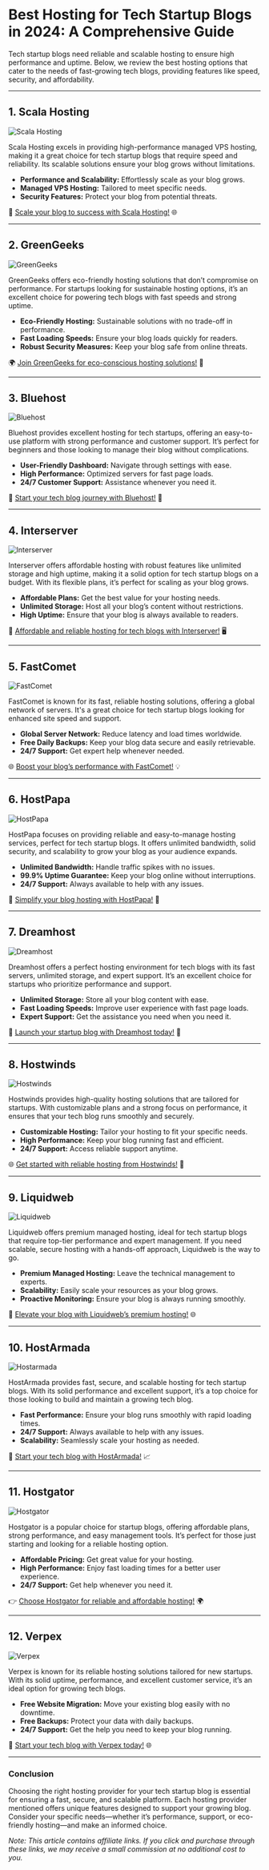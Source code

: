 # Best Hosting for Tech Startup Blogs in 2024: A Comprehensive Guide

Tech startup blogs need reliable and scalable hosting to ensure high performance and uptime. Below, we review the best hosting options that cater to the needs of fast-growing tech blogs, providing features like speed, security, and affordability.

---

## 1. Scala Hosting

![Scala Hosting](https://i.imgur.com/uJ5JIK3.png "Scala Web Hosting")

Scala Hosting excels in providing high-performance managed VPS hosting, making it a great choice for tech startup blogs that require speed and reliability. Its scalable solutions ensure your blog grows without limitations.

- **Performance and Scalability:** Effortlessly scale as your blog grows.
- **Managed VPS Hosting:** Tailored to meet specific needs.
- **Security Features:** Protect your blog from potential threats.

🚀 [Scale your blog to success with Scala Hosting!](https://snipitx.com/scala-jy) 🌐

---

## 2. GreenGeeks

![GreenGeeks](https://i.imgur.com/eEwuntu.jpg "GreenGeeks Hosting")

GreenGeeks offers eco-friendly hosting solutions that don’t compromise on performance. For startups looking for sustainable hosting options, it’s an excellent choice for powering tech blogs with fast speeds and strong uptime.

- **Eco-Friendly Hosting:** Sustainable solutions with no trade-off in performance.
- **Fast Loading Speeds:** Ensure your blog loads quickly for readers.
- **Robust Security Measures:** Keep your blog safe from online threats.

🌍 [Join GreenGeeks for eco-conscious hosting solutions!](https://snipitx.com/greengeeks-jy) 🌱

---

## 3. Bluehost

![Bluehost](https://i.imgur.com/PasFF9E.jpeg "Bluehost Hosting")

Bluehost provides excellent hosting for tech startups, offering an easy-to-use platform with strong performance and customer support. It’s perfect for beginners and those looking to manage their blog without complications.

- **User-Friendly Dashboard:** Navigate through settings with ease.
- **High Performance:** Optimized servers for fast page loads.
- **24/7 Customer Support:** Assistance whenever you need it.

🚀 [Start your tech blog journey with Bluehost!](https://snipitx.com/bluehost-jy) 💼

---

## 4. Interserver

![Interserver](https://i.imgur.com/OM5dOEW.jpeg "Interserver Hosting")

Interserver offers affordable hosting with robust features like unlimited storage and high uptime, making it a solid option for tech startup blogs on a budget. With its flexible plans, it’s perfect for scaling as your blog grows.

- **Affordable Plans:** Get the best value for your hosting needs.
- **Unlimited Storage:** Host all your blog’s content without restrictions.
- **High Uptime:** Ensure that your blog is always available to readers.

💸 [Affordable and reliable hosting for tech blogs with Interserver!](https://snipitx.com/interserver-jy) 🖥️

---

## 5. FastComet

![FastComet](https://i.imgur.com/7qgXuWp.png "FastComet Hosting")

FastComet is known for its fast, reliable hosting solutions, offering a global network of servers. It's a great choice for tech startup blogs looking for enhanced site speed and support.

- **Global Server Network:** Reduce latency and load times worldwide.
- **Free Daily Backups:** Keep your blog data secure and easily retrievable.
- **24/7 Support:** Get expert help whenever needed.

🌐 [Boost your blog’s performance with FastComet!](https://snipitx.com/fastcomet-jy) 💡

---

## 6. HostPapa

![HostPapa](https://i.imgur.com/ouDTkvl.jpeg "HostPapa Hosting")

HostPapa focuses on providing reliable and easy-to-manage hosting services, perfect for tech startup blogs. It offers unlimited bandwidth, solid security, and scalability to grow your blog as your audience expands.

- **Unlimited Bandwidth:** Handle traffic spikes with no issues.
- **99.9% Uptime Guarantee:** Keep your blog online without interruptions.
- **24/7 Support:** Always available to help with any issues.

🚀 [Simplify your blog hosting with HostPapa!](https://snipitx.com/hostpapa-jy) 🌟

---

## 7. Dreamhost

![Dreamhost](https://i.imgur.com/rXIg8ip.jpeg "Dreamhost Hosting")

Dreamhost offers a perfect hosting environment for tech blogs with its fast servers, unlimited storage, and expert support. It’s an excellent choice for startups who prioritize performance and support.

- **Unlimited Storage:** Store all your blog content with ease.
- **Fast Loading Speeds:** Improve user experience with fast page loads.
- **Expert Support:** Get the assistance you need when you need it.

🚀 [Launch your startup blog with Dreamhost today!](https://snipitx.com/dreamhost-jy) 💼

---

## 8. Hostwinds

![Hostwinds](https://i.imgur.com/53aSNXx.jpeg "Hostwinds Hosting")

Hostwinds provides high-quality hosting solutions that are tailored for startups. With customizable plans and a strong focus on performance, it ensures that your tech blog runs smoothly and securely.

- **Customizable Hosting:** Tailor your hosting to fit your specific needs.
- **High Performance:** Keep your blog running fast and efficient.
- **24/7 Support:** Access reliable support anytime.

🌐 [Get started with reliable hosting from Hostwinds!](https://snipitx.com/hostwinds-jy) 🔧

---

## 9. Liquidweb

![Liquidweb](https://i.imgur.com/4IvT9SC.jpeg "Liquidweb Hosting")

Liquidweb offers premium managed hosting, ideal for tech startup blogs that require top-tier performance and expert management. If you need scalable, secure hosting with a hands-off approach, Liquidweb is the way to go.

- **Premium Managed Hosting:** Leave the technical management to experts.
- **Scalability:** Easily scale your resources as your blog grows.
- **Proactive Monitoring:** Ensure your blog is always running smoothly.

🚀 [Elevate your blog with Liquidweb’s premium hosting!](https://snipitx.com/liquidweb-jy) 🌐

---

## 10. HostArmada

![Hostarmada](https://i.imgur.com/KFbdf3o.jpeg "Hostarmada Hosting")

HostArmada provides fast, secure, and scalable hosting for tech startup blogs. With its solid performance and excellent support, it’s a top choice for those looking to build and maintain a growing tech blog.

- **Fast Performance:** Ensure your blog runs smoothly with rapid loading times.
- **24/7 Support:** Always available to help with any issues.
- **Scalability:** Seamlessly scale your hosting as needed.

🚀 [Start your tech blog with HostArmada!](https://snipitx.com/hostarmada-jy) 📈

---

## 11. Hostgator

![Hostgator](https://i.imgur.com/BcVkH57.jpeg "Hostgator Hosting")

Hostgator is a popular choice for startup blogs, offering affordable plans, strong performance, and easy management tools. It’s perfect for those just starting and looking for a reliable hosting option.

- **Affordable Pricing:** Get great value for your hosting.
- **High Performance:** Enjoy fast loading times for a better user experience.
- **24/7 Support:** Get help whenever you need it.

👉 [Choose Hostgator for reliable and affordable hosting!](https://snipitx.com/hostgator-jy) 🌍

---

## 12. Verpex

![Verpex](https://i.imgur.com/6x5LhiS.jpeg "Verpex Hosting")

Verpex is known for its reliable hosting solutions tailored for new startups. With its solid uptime, performance, and excellent customer service, it’s an ideal option for growing tech blogs.

- **Free Website Migration:** Move your existing blog easily with no downtime.
- **Free Backups:** Protect your data with daily backups.
- **24/7 Support:** Get the help you need to keep your blog running.

🚀 [Start your tech blog with Verpex today!](https://snipitx.com/verpex-jy) 🌐

---

### Conclusion

Choosing the right hosting provider for your tech startup blog is essential for ensuring a fast, secure, and scalable platform. Each hosting provider mentioned offers unique features designed to support your growing blog. Consider your specific needs—whether it’s performance, support, or eco-friendly hosting—and make an informed choice.

*Note: This article contains affiliate links. If you click and purchase through these links, we may receive a small commission at no additional cost to you.* 
